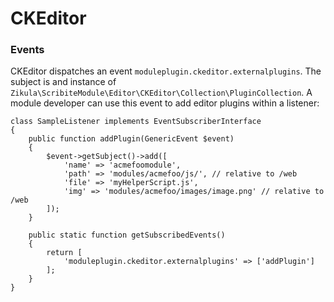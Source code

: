 CKEditor
========

### Events

CKEditor dispatches an event `moduleplugin.ckeditor.externalplugins`. The subject is and instance of
`Zikula\ScribiteModule\Editor\CKEditor\Collection\PluginCollection`. A module developer can use this event to add
editor plugins within a listener:

    class SampleListener implements EventSubscriberInterface
    {
        public function addPlugin(GenericEvent $event)
        {
            $event->getSubject()->add([
                'name' => 'acmefoomodule',
                'path' => 'modules/acmefoo/js/', // relative to /web
                'file' => 'myHelperScript.js',
                'img' => 'modules/acmefoo/images/image.png' // relative to /web
            ]);
        }
    
        public static function getSubscribedEvents()
        {
            return [
                'moduleplugin.ckeditor.externalplugins' => ['addPlugin']
            ];
        }
    }
